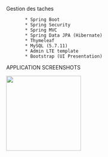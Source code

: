 
Gestion des taches



           * Spring Boot
           * Spring Security
           * Spring MVC
           * Spring Data JPA (Hibernate)
           * Thymeleaf
           * MySQL (5.7.11)
           * Admin LTE template
           * Bootstrap (UI Presentation)
 
 
APPLICATION SCREENSHOTS


<img src="https://ibb.co/vBFTLzV" width="200">

